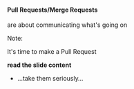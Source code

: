 #### Pull Requests/Merge Requests

are about communicating what's going on

Note:

It's time to make a Pull Request

**read the slide content**

- …take them seriously…
